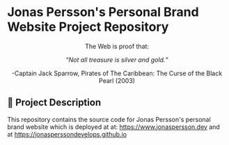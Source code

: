 # Jonas Persson's Personal Brand Website Project Repository

<p align="center">The Web is proof that:<br></p>
<p align="center"><em><q>Not all treasure is silver and gold.</q></em></p>
<p align="center">-Captain Jack Sparrow, Pirates of The Caribbean: The Curse of the Black Pearl (2003)</p>

## 🚀 Project Description
This repository contains the source code for Jonas Persson's personal brand website which is deployed at at: https://www.jonaspersson.dev and at https://jonasperssondevelops.github.io

